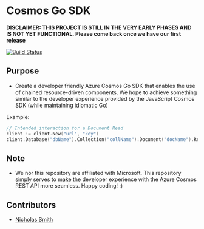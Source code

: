 # Cosmos Go SDK

**DISCLAIMER: THIS PROJECT IS STILL IN THE VERY EARLY PHASES AND IS NOT YET FUNCTIONAL. Please come back once we have our first release**

[![Build Status](https://travis-ci.com/nicholasmfsmith/cosmos-go-sdk.svg?branch=master)](https://travis-ci.com/nicholasmfsmith/cosmos-go-sdk)

## Purpose
- Create a developer friendly Azure Cosmos Go SDK that enables the use of chained resource-driven components. We hope to achieve something similar to the developer experience provided by the JavaScript Cosmos SDK (while maintaining idiomatic Go)

Example:
```go
// Intended interaction for a Document Read
client := client.New("url", "key")
client.Database("dbName").Collection("collName").Document("docName").Read()
```

## Note
- We nor this repository are affiliated with Microsoft. This repository simply serves to make the developer experience with the Azure Cosmos REST API more seamless. Happy coding! :)

## Contributors
- [Nicholas Smith](https://github.com/nicholasmfsmith)
